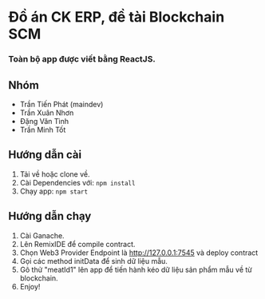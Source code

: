 # Đồ án CK ERP, đề tài Blockchain SCM
### Toàn bộ app được viết bằng ReactJS.

## Nhóm
- Trần Tiến Phát (maindev)
- Trần Xuân Nhơn
- Đặng Văn Tình
- Trần Minh Tốt

## Hướng dẫn cài
1. Tải về hoặc clone về.
2. Cài Dependencies với: `npm install`
3. Chạy app: `npm start`

## Hướng dẫn chạy
1. Cài Ganache.
2. Lên RemixIDE để compile contract.
3. Chọn Web3 Provider Endpoint là http://127.0.0.1:7545 và deploy contract
4. Gọi các method initData để sinh dữ liệu mẫu.
5. Gõ thử "meatId1" lên app để tiến hành kéo dữ liệu sản phẩm mẫu về từ blockchain.
6.  Enjoy!
